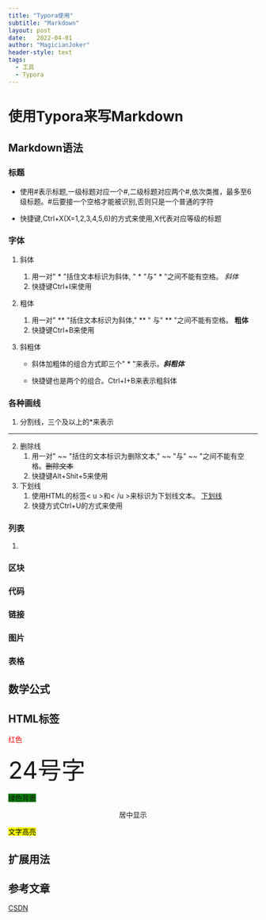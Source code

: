 ```yaml
---
title: "Typora使用"
subtitle: "Markdown"
layout: post
date:   2022-04-01
author: "MagicianJoker"
header-style: text
tags:
  - 工具
  - Typora
---
```


# 使用Typora来写Markdown

## Markdown语法

### 标题

- 使用#表示标题,一级标题对应一个#,二级标题对应两个#,依次类推，最多至6级标题。#后要接一个空格才能被识别,否则只是一个普通的字符

- 快捷键,Ctrl+X(X=1,2,3,4,5,6)的方式来使用,X代表对应等级的标题

### 字体

1. 斜体
   1. 用一对" * "括住文本标识为斜体, " * "与" * "之间不能有空格。 *斜体*
   2. 快捷键Ctrl+I来使用

2. 粗体
   1. 用一对" ** "括住文本标识为斜体," ** " 与" ** "之间不能有空格。 **粗体**
   1. 快捷键Ctrl+B来使用

3. 斜粗体

   - 斜体加粗体的组合方式即三个" * "来表示。***斜粗体***

   - 快捷键也是两个的组合。Ctrl+I+B来表示粗斜体

### 各种画线

1. 分割线，三个及以上的*来表示

***

2. 删除线
   1. 用一对" ~~ "括住的文本标识为删除文本," ~~ "与" ~~ "之间不能有空格。~~删除文本~~
   2. 快捷键Alt+Shit+5来使用 
3. 下划线
   1. 使用HTML的标签< u >和< /u >来标识为下划线文本。 <u>下划线</u>
   2. 快捷方式Ctrl+U的方式来使用

### 列表

1. 

### 区块



### 代码



### 链接



### 图片



### 表格



## 数学公式





## HTML标签

<font color=red>红色</font>

<font size=24>24号字</font>

<span style=background:green>绿色背景</span>

<center>居中显示</center>

<mark>文字高亮</mark>



## 扩展用法



## 参考文章

[CSDN](https://blog.csdn.net/qq_41261251/article/details/102817673)
